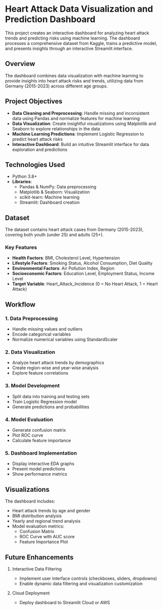 # Heart Attack Data Visualization and Prediction Dashboard

This project creates an interactive dashboard for analyzing heart attack trends and predicting risks using machine learning. The dashboard processes a comprehensive dataset from Kaggle, trains a predictive model, and presents insights through an interactive Streamlit interface.

## Overview

The dashboard combines data visualization with machine learning to provide insights into heart attack risks and trends, utilizing data from Germany (2015-2023) across different age groups.

## Project Objectives

- **Data Cleaning and Preprocessing**: Handle missing and inconsistent data using Pandas and normalize features for machine learning
- **Data Visualization**: Create insightful visualizations using Matplotlib and Seaborn to explore relationships in the data
- **Machine Learning Predictions**: Implement Logistic Regression to predict heart attack risks
- **Interactive Dashboard**: Build an intuitive Streamlit interface for data exploration and predictions

## Technologies Used

- Python 3.8+
- **Libraries**:
  - Pandas & NumPy: Data preprocessing
  - Matplotlib & Seaborn: Visualization
  - scikit-learn: Machine learning
  - Streamlit: Dashboard creation

## Dataset

The dataset contains heart attack cases from Germany (2015-2023), covering both youth (under 25) and adults (25+).

### Key Features

- **Health Factors**: BMI, Cholesterol Level, Hypertension
- **Lifestyle Factors**: Smoking Status, Alcohol Consumption, Diet Quality
- **Environmental Factors**: Air Pollution Index, Region
- **Socioeconomic Factors**: Education Level, Employment Status, Income Level
- **Target Variable**: Heart_Attack_Incidence (0 = No Heart Attack, 1 = Heart Attack)

## Workflow

### 1. Data Preprocessing
- Handle missing values and outliers
- Encode categorical variables
- Normalize numerical variables using StandardScaler

### 2. Data Visualization
- Analyze heart attack trends by demographics
- Create region-wise and year-wise analysis
- Explore feature correlations

### 3. Model Development
- Split data into training and testing sets
- Train Logistic Regression model
- Generate predictions and probabilities

### 4. Model Evaluation
- Generate confusion matrix
- Plot ROC curve
- Calculate feature importance

### 5. Dashboard Implementation
- Display interactive EDA graphs
- Present model predictions
- Show performance metrics

## Visualizations

The dashboard includes:

- Heart attack trends by age and gender
- BMI distribution analysis
- Yearly and regional trend analysis
- Model evaluation metrics:
  - Confusion Matrix
  - ROC Curve with AUC score
  - Feature Importance Plot

## Future Enhancements

1. Interactive Data Filtering
   - Implement user interface controls (checkboxes, sliders, dropdowns)
   - Enable dynamic data filtering and visualization customization

2. Cloud Deployment
   - Deploy dashboard to Streamlit Cloud or AWS
 
